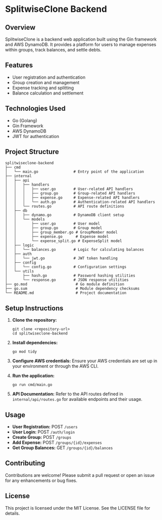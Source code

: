 # SplitwiseClone Backend

## Overview
SplitwiseClone is a backend web application built using the Gin framework and AWS DynamoDB. It provides a platform for users to manage expenses within groups, track balances, and settle debts.

## Features
- User registration and authentication
- Group creation and management
- Expense tracking and splitting
- Balance calculation and settlement

## Technologies Used
- Go (Golang)
- Gin Framework
- AWS DynamoDB
- JWT for authentication

## Project Structure
```
splitwiseclone-backend
├── cmd
│   └── main.go                # Entry point of the application
├── internal
│   ├── api
│   │   ├── handlers
│   │   │   ├── user.go        # User-related API handlers
│   │   │   ├── group.go       # Group-related API handlers
│   │   │   ├── expense.go     # Expense-related API handlers
│   │   │   └── auth.go        # Authentication-related API handlers
│   │   └── routes.go          # API route definitions
│   ├── db
│   │   ├── dynamo.go          # DynamoDB client setup
│   │   └── models
│   │       ├── user.go        # User model
│   │       ├── group.go       # Group model
│   │       ├── group_member.go # GroupMember model
│   │       ├── expense.go      # Expense model
│   │       └── expense_split.go # ExpenseSplit model
│   ├── logic
│   │   └── balances.go        # Logic for calculating balances
│   ├── auth
│   │   └── jwt.go             # JWT token handling
│   ├── config
│   │   └── config.go          # Configuration settings
│   └── utils
│       ├── hash.go            # Password hashing utilities
│       └── response.go        # JSON response utilities
├── go.mod                      # Go module definition
├── go.sum                      # Module dependency checksums
└── README.md                   # Project documentation
```

## Setup Instructions
1. **Clone the repository:**
   ```
   git clone <repository-url>
   cd splitwiseclone-backend
   ```

2. **Install dependencies:**
   ```
   go mod tidy
   ```

3. **Configure AWS credentials:**
   Ensure your AWS credentials are set up in your environment or through the AWS CLI.

4. **Run the application:**
   ```
   go run cmd/main.go
   ```

5. **API Documentation:**
   Refer to the API routes defined in `internal/api/routes.go` for available endpoints and their usage.

## Usage
- **User Registration:** POST `/users`
- **User Login:** POST `/auth/login`
- **Create Group:** POST `/groups`
- **Add Expense:** POST `/groups/{id}/expenses`
- **Get Group Balances:** GET `/groups/{id}/balances`

## Contributing
Contributions are welcome! Please submit a pull request or open an issue for any enhancements or bug fixes.

## License
This project is licensed under the MIT License. See the LICENSE file for details.